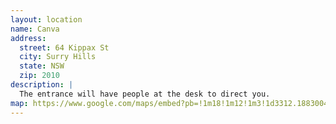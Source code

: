 ```yaml
---
layout: location
name: Canva
address:
  street: 64 Kippax St
  city: Surry Hills
  state: NSW
  zip: 2010
description: |
  The entrance will have people at the desk to direct you.
map: https://www.google.com/maps/embed?pb=!1m18!1m12!1m3!1d3312.1883004829124!2d151.20801685125727!3d-33.88480398055661!2m3!1f0!2f0!3f0!3m2!1i1024!2i768!4f13.1!3m3!1m2!1s0x6b12ae21fd8f7703%3A0x5df4859fd03c67c1!2s64%20Kippax%20St%2C%20Surry%20Hills%20NSW%202010!5e0!3m2!1sen!2sau!4v1669072257281!5m2!1sen!2sau
---
```

